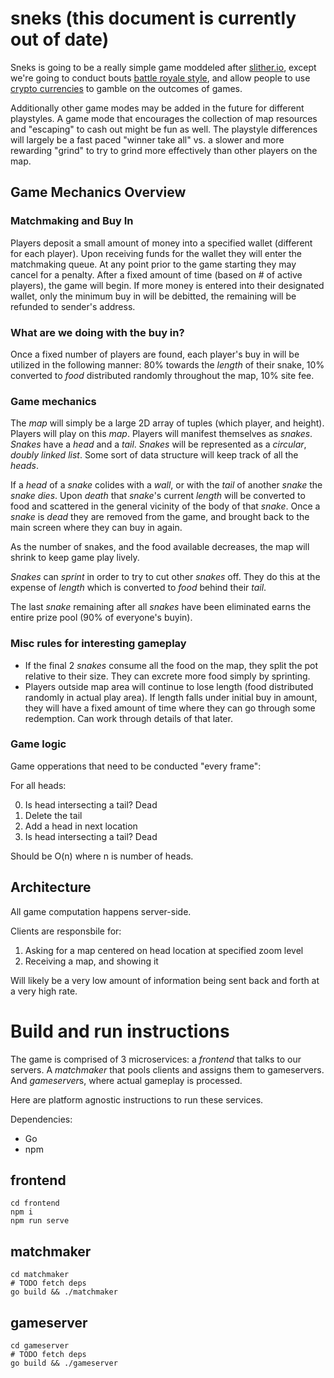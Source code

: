 # sneks (this document is currently out of date)

Sneks is going to be a really simple game moddeled after [slither.io](slither.io), except we're going to conduct bouts [battle royale style](https://en.wikipedia.org/wiki/Battle_royale_game), and allow people to use [crypto currencies](https://en.wikipedia.org/wiki/Cryptocurrency) to gamble on the outcomes of games.

Additionally other game modes may be added in the future for different playstyles. A game mode that encourages the collection of map resources and "escaping" to cash out might be fun as well. The playstyle differences will largely be a fast paced "winner take all" vs. a slower and more rewarding "grind" to try to grind more effectively than other players on the map.

## Game Mechanics Overview

### Matchmaking and Buy In
	
Players deposit a small amount of money into a specified wallet (different for each player). Upon receiving funds for the wallet they will enter the matchmaking queue. At any point prior to the game starting they may cancel for a penalty. After a fixed amount of time (based on # of active players), the game will begin. If more money is entered into their designated wallet, only the minimum buy in will be debitted, the remaining will be refunded to sender's address.

### What are we doing with the buy in?

Once a fixed number of players are found, each player's buy in will be utilized in the following manner: 80% towards the *length* of their snake, 10% converted to *food* distributed randomly throughout the map, 10% site fee. 

### Game mechanics

The *map* will simply be a large 2D array of tuples (which player, and height). Players will play on this *map*. Players will manifest themselves as *snakes*. *Snakes* have a *head* and a *tail*. *Snakes* will be represented as a _circular_, _doubly linked list_. Some sort of data structure will keep track of all the *heads*.

If a *head* of a *snake* colides with a *wall*, or with the *tail* of another *snake* the *snake* *dies*. Upon *death* that *snake*'s current *length* will be converted to food and scattered in the general vicinity of the body of that *snake*. Once a *snake* is *dead* they are removed from the game, and brought back to the main screen where they can buy in again. 

As the number of snakes, and the food available decreases, the map will shrink to keep game play lively.

*Snakes* can *sprint* in order to try to cut other *snakes* off. They do this at the expense of *length* which is converted to *food* behind their *tail*.

The last *snake* remaining after all *snakes* have been eliminated earns the entire prize pool (90% of everyone's buyin).

### Misc rules for interesting gameplay

+ If the final 2 *snakes* consume all the food on the map, they split the pot relative to their size. They can excrete more food simply by sprinting. 
+ Players outside map area will continue to lose length (food distributed randomly in actual play area). If length falls under initial buy in amount, they will have a fixed amount of time where they can go through some redemption. Can work through details of that later.

### Game logic

Game opperations that need to be conducted "every frame":

For all heads:

0. Is head intersecting a tail? Dead
1. Delete the tail 
2. Add a head in next location 
3. Is head intersecting a tail? Dead

Should be O(n) where n is number of heads.

## Architecture

All game computation happens server-side. 

Clients are responsbile for:
1. Asking for a map centered on head location at specified zoom level
2. Receiving a map, and showing it

Will likely be a very low amount of information being sent back and forth at a very high rate.

# Build and run instructions

The game is comprised of 3 microservices: a *frontend* that talks to our servers. A *matchmaker* that pools clients and assigns them to gameservers. And *gameserver*s, where actual gameplay is processed. 

Here are platform agnostic instructions to run these services.

Dependencies:
* Go
* npm

## frontend

```
cd frontend
npm i
npm run serve
```

## matchmaker

```
cd matchmaker
# TODO fetch deps
go build && ./matchmaker
```

## gameserver

```
cd gameserver
# TODO fetch deps
go build && ./gameserver
```

